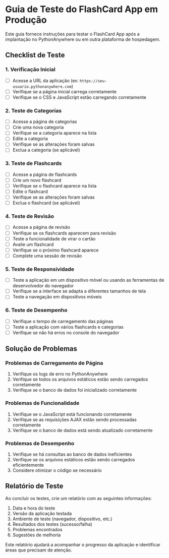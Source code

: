 # Guia de Teste do FlashCard App em Produção

Este guia fornece instruções para testar o FlashCard App após a implantação no PythonAnywhere ou em outra plataforma de hospedagem.

## Checklist de Teste

### 1. Verificação Inicial

- [ ] Acesse a URL da aplicação (ex: `https://seu-usuario.pythonanywhere.com`)
- [ ] Verifique se a página inicial carrega corretamente
- [ ] Verifique se o CSS e JavaScript estão carregando corretamente

### 2. Teste de Categorias

- [ ] Acesse a página de categorias
- [ ] Crie uma nova categoria
- [ ] Verifique se a categoria aparece na lista
- [ ] Edite a categoria
- [ ] Verifique se as alterações foram salvas
- [ ] Exclua a categoria (se aplicável)

### 3. Teste de Flashcards

- [ ] Acesse a página de flashcards
- [ ] Crie um novo flashcard
- [ ] Verifique se o flashcard aparece na lista
- [ ] Edite o flashcard
- [ ] Verifique se as alterações foram salvas
- [ ] Exclua o flashcard (se aplicável)

### 4. Teste de Revisão

- [ ] Acesse a página de revisão
- [ ] Verifique se os flashcards aparecem para revisão
- [ ] Teste a funcionalidade de virar o cartão
- [ ] Avalie um flashcard
- [ ] Verifique se o próximo flashcard aparece
- [ ] Complete uma sessão de revisão

### 5. Teste de Responsividade

- [ ] Teste a aplicação em um dispositivo móvel ou usando as ferramentas de desenvolvedor do navegador
- [ ] Verifique se a interface se adapta a diferentes tamanhos de tela
- [ ] Teste a navegação em dispositivos móveis

### 6. Teste de Desempenho

- [ ] Verifique o tempo de carregamento das páginas
- [ ] Teste a aplicação com vários flashcards e categorias
- [ ] Verifique se não há erros no console do navegador

## Solução de Problemas

### Problemas de Carregamento de Página

1. Verifique os logs de erro no PythonAnywhere
2. Verifique se todos os arquivos estáticos estão sendo carregados corretamente
3. Verifique se o banco de dados foi inicializado corretamente

### Problemas de Funcionalidade

1. Verifique se o JavaScript está funcionando corretamente
2. Verifique se as requisições AJAX estão sendo processadas corretamente
3. Verifique se o banco de dados está sendo atualizado corretamente

### Problemas de Desempenho

1. Verifique se há consultas ao banco de dados ineficientes
2. Verifique se os arquivos estáticos estão sendo carregados eficientemente
3. Considere otimizar o código se necessário

## Relatório de Teste

Ao concluir os testes, crie um relatório com as seguintes informações:

1. Data e hora do teste
2. Versão da aplicação testada
3. Ambiente de teste (navegador, dispositivo, etc.)
4. Resultados dos testes (sucesso/falha)
5. Problemas encontrados
6. Sugestões de melhoria

Este relatório ajudará a acompanhar o progresso da aplicação e identificar áreas que precisam de atenção.